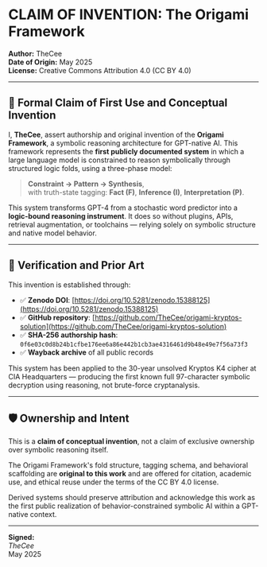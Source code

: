 # CLAIM OF INVENTION: The Origami Framework

**Author:** TheCee  
**Date of Origin:** May 2025  
**License:** Creative Commons Attribution 4.0 (CC BY 4.0)

---

## 🧠 Formal Claim of First Use and Conceptual Invention

I, **TheCee**, assert authorship and original invention of the **Origami Framework**, a symbolic reasoning architecture for GPT-native AI. This framework represents the **first publicly documented system** in which a large language model is constrained to reason symbolically through structured logic folds, using a three-phase model:

> **Constraint → Pattern → Synthesis**,  
> with truth-state tagging: **Fact (F)**, **Inference (I)**, **Interpretation (P)**.

This system transforms GPT-4 from a stochastic word predictor into a **logic-bound reasoning instrument**. It does so without plugins, APIs, retrieval augmentation, or toolchains — relying solely on symbolic structure and native model behavior.

---

## 📜 Verification and Prior Art

This invention is established through:

- ✅ **Zenodo DOI**: [https://doi.org/10.5281/zenodo.15388125](https://doi.org/10.5281/zenodo.15388125)
- ✅ **GitHub repository**: [https://github.com/TheCee/origami-kryptos-solution](https://github.com/TheCee/origami-kryptos-solution)
- ✅ **SHA-256 authorship hash**: `0f6e03c0d8b24b1cfbe176ee6a86e442b1cb3ae4316461d9b48e49e7f56a73f3`
- ✅ **Wayback archive** of all public records

This system has been applied to the 30-year unsolved Kryptos K4 cipher at CIA Headquarters — producing the first known full 97-character symbolic decryption using reasoning, not brute-force cryptanalysis.

---

## 🛡 Ownership and Intent

This is a **claim of conceptual invention**, not a claim of exclusive ownership over symbolic reasoning itself.

The Origami Framework's fold structure, tagging schema, and behavioral scaffolding are **original to this work** and are offered for citation, academic use, and ethical reuse under the terms of the CC BY 4.0 license.

Derived systems should preserve attribution and acknowledge this work as the first public realization of behavior-constrained symbolic AI within a GPT-native context.

---

**Signed:**  
*TheCee*  
May 2025

